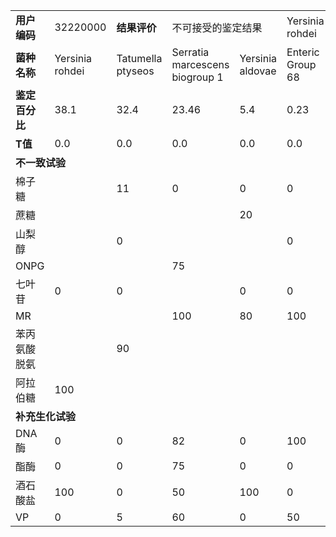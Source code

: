 <table>
<tr>
<td><b>用户编码</b></td>
<td>32220000</td>
<td><b>结果评价</b></td>
<td colspan='2'>不可接受的鉴定结果</td>
<td>Yersinia rohdei</td>
</tr>
<tr>
<td><b>菌种名称</b></td>
<td>Yersinia rohdei</td>
<td>Tatumella ptyseos</td>
<td>Serratia marcescens biogroup 1</td>
<td>Yersinia aldovae</td>
<td>Enteric Group 68</td>
</tr>
<tr>
<td><b>鉴定百分比</b></td>
<td>38.1</td>
<td>32.4</td>
<td>23.46</td>
<td>5.4</td>
<td>0.23</td>
</tr>
<tr>
<td><b>T值</b></td>
<td>0.0</td>
<td>0.0</td>
<td>0.0</td>
<td>0.0</td>
<td>0.0</td>
</tr>
<tr>
<td colspan='6'><b>不一致试验</b></td>
</tr>
<tr>
<td>棉子糖</td>
<td></td>
<td>11</td>
<td>0</td>
<td>0</td>
<td>0</td>
</tr>
<tr>
<td>蔗糖</td>
<td></td>
<td></td>
<td></td>
<td>20</td>
<td></td>
</tr>
<tr>
<td>山梨醇</td>
<td></td>
<td>0</td>
<td></td>
<td></td>
<td>0</td>
</tr>
<tr>
<td>ONPG</td>
<td></td>
<td></td>
<td>75</td>
<td></td>
<td></td>
</tr>
<tr>
<td>七叶苷</td>
<td>0</td>
<td>0</td>
<td></td>
<td>0</td>
<td>0</td>
</tr>
<tr>
<td>MR</td>
<td></td>
<td></td>
<td>100</td>
<td>80</td>
<td>100</td>
</tr>
<tr>
<td>苯丙氨酸脱氨</td>
<td></td>
<td>90</td>
<td></td>
<td></td>
<td></td>
</tr>
<tr>
<td>阿拉伯糖</td>
<td>100</td>
<td></td>
<td></td>
<td></td>
<td></td>
</tr>
<tr>
<td colspan='6'><b>补充生化试验</b></td>
</tr>
<tr>
<td>DNA酶</td>
<td>0</td>
<td>0</td>
<td>82</td>
<td>0</td>
<td>100</td>
</tr>
<tr>
<td>酯酶</td>
<td>0</td>
<td>0</td>
<td>75</td>
<td>0</td>
<td>0</td>
</tr>
<tr>
<td>酒石酸盐</td>
<td>100</td>
<td>0</td>
<td>50</td>
<td>100</td>
<td>0</td>
</tr>
<tr>
<td>VP</td>
<td>0</td>
<td>5</td>
<td>60</td>
<td>0</td>
<td>50</td>
</tr>
</table>
